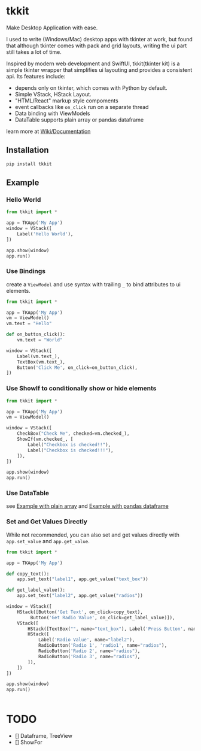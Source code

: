 # tkkit
Make Desktop Application with ease.

I used to write (Windows/Mac) desktop apps with tkinter at work, but found that although tkinter 
comes with pack and grid layouts, writing the ui part still takes a lot of time. 

Inspired by modern web development and SwiftUI, tkkit(tkinter kit) is a simple tkinter wrapper that 
simplifies ui layouting and provides a consistent api. Its features include:

- depends only on tkinter, which comes with Python by default. 
- Simple VStack, HStack Layout.
- "HTML/React" markup style compoments
- event callbacks like `on_click` run on a separate thread
- Data binding with ViewModels
- DataTable supports plain array or pandas dataframe

learn more at [Wiki/Documentation](https://github.com/bigeyex/tkkit/wiki)

## Installation 

```python
pip install tkkit
```

## Example

### Hello World
```python
from tkkit import *

app = TKApp('My App')
window = VStack([
    Label('Hello World'),
])

app.show(window)
app.run()

```

### Use Bindings

create a `ViewModel` and use syntax with trailing `_` to bind attributes to ui elements.

```python
from tkkit import *

app = TKApp('My App')
vm = ViewModel()
vm.text = "Hello"

def on_button_click():
    vm.text = "World"

window = VStack([
    Label(vm.text_),
    TextBox(vm.text_),
    Button('Click Me', on_click=on_button_click),
])
```

### Use ShowIf to conditionally show or hide elements

```python
from tkkit import *

app = TKApp('My App')
vm = ViewModel()

window = VStack([
    CheckBox("Check Me", checked=vm.checked_),
    ShowIf(vm.checked_, [
        Label("Checkbox is checked!!"),
        Label("Checkbox is checked!!!"),
    ]),
])

app.show(window)
app.run() 
```

### Use DataTable

see [Example with plain array](examples/datatable.py) and [Example with pandas dataframe](examples/datatable_df.py)


### Set and Get Values Directly

While not recommended, you can also set and get values directly with `app.set_value` and `app.get_value`.

```python
from tkkit import *

app = TKApp('My App')

def copy_text():
    app.set_text("label1", app.get_value("text_box"))

def get_label_value():
    app.set_text("label2", app.get_value("radios"))

window = VStack([
    HStack([Button('Get Text', on_click=copy_text), 
         Button('Get Radio Value', on_click=get_label_value)]),
    VStack([
        HStack([TextBox("", name="text_box"), Label('Press Button', name="label1")]),
        HStack([
            Label('Radio Value', name="label2"),
            RadioButton('Radio 1', 'radio1', name="radios"),
            RadioButton('Radio 2', name="radios"),
            RadioButton('Radio 3', name="radios"),
        ]),
    ])
])

app.show(window)
app.run()
 
```


# TODO
- [] Dataframe, TreeView
- [] ShowFor